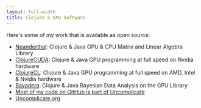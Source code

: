 ```yaml
---
layout: full-width
title: Clojure & GPU Software
---
```


Here's some of my work that is available as open source:

- [Neanderthal](https://neanderthal.uncomplicate.org): Clojure & Java GPU & CPU Matrix and Linear Algebra Library
- [ClojureCUDA](https://clojurecuda.uncomplicate.org): Clojure & Java GPU programming at full speed on Nvidia hardware
- [ClojureCL](https://clojurecl.uncomplicate.org): Clojure & Java GPU programming at full speed on AMD, Intel & Nvidia hardware
- [Bayadera](https://github.com/uncomplicate/bayadera): Clojure & Java Bayesian Data Analysis on the GPU Library
- [Most of my code on GitHub is part of Uncomplicate](https://github.com/uncomplicate)
- [Uncomplicate.org](https://uncomplicate.org)
